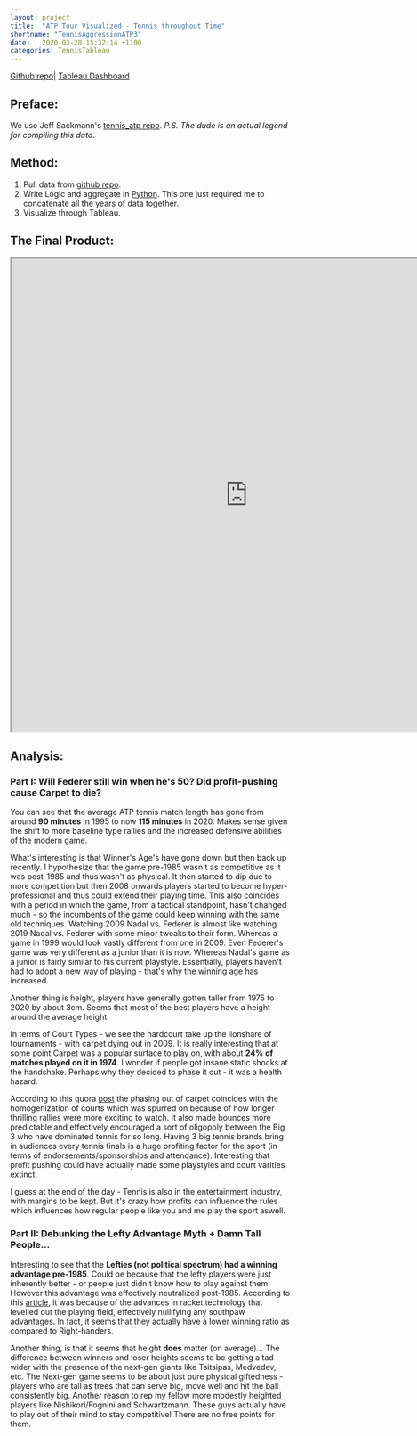 ```yaml
---
layout: project
title:  "ATP Tour Visualized - Tennis throughout Time"
shortname: "TennisAggressionATP3"
date:   2020-03-20 15:32:14 +1100
categories: TennisTableau
---
```




[Github repo](https://github.com/wjia26/TennisAnalytics)|
[Tableau Dashboard](https://public.tableau.com/profile/william8331#!/vizhome/atp_matches_analysis/ATPThroughoutTime-Part1)

## Preface:
We use Jeff Sackmann's [tennis_atp repo](https://github.com/JeffSackmann/tennis_atp). *P.S. The dude is an actual legend for compiling this data.*


## Method:
1. Pull data from [github repo](https://github.com/JeffSackmann/tennis_atp).
2. Write Logic and aggregate in [Python](https://github.com/wjia26/TennisAnalytics). This one just required me to concatenate all the years of data together.
3. Visualize through Tableau.

## The Final Product:
<iframe src="https://public.tableau.com/views/atp_matches_analysis/ATPThroughoutTime-Part1?:showVizHome=no&:embed=true"
width="850" height="850"></iframe>

## Analysis:

### Part I: Will Federer still win when he's 50? Did profit-pushing cause Carpet to die?
You can see that the average ATP tennis match length has gone from around **90 minutes** in 1995 to now **115 minutes** in 2020. Makes sense given the shift to more baseline type rallies and the increased defensive abilities of the modern game. 

What's interesting is that Winner's Age's have gone down but then back up recently. I hypothesize that the game pre-1985 wasn't as competitive as it was post-1985 and thus wasn't as physical. It then started to dip due to more competition but then 2008 onwards players started to become hyper-professional and thus could extend their playing time. This also coincides with a period in which the game, from a tactical standpoint, hasn't changed much - so the incumbents of the game could keep winning with the same old techniques. Watching 2009 Nadal vs. Federer is almost like watching 2019 Nadal vs. Federer with some minor tweaks to their form. Whereas a game in 1999 would look vastly different from one in 2009. Even Federer's game was very different as a junior than it is now. Whereas Nadal's game as a junior is fairly similar to his current playstyle. Essentially, players haven't had to adopt a new way of playing - that's why the winning age has increased. 

Another thing is height, players have generally gotten taller from 1975 to 2020 by about 3cm. Seems that most of the best players have a height around the average height.

In terms of Court Types - we see the hardcourt take up the lionshare of tournaments - with carpet dying out in 2009. It is really interesting that at some point Carpet was a popular surface to play on, with about **24% of matches played on it in 1974**. I wonder if people got insane static shocks at the handshake. Perhaps why they decided to phase it out - it was a health hazard.

According to this quora [post](https://www.quora.com/Why-did-tennis-discontinue-the-use-of-carpet-on-the-WTA-and-ATP-tours) the phasing out of carpet coincides with the homogenization of courts which was spurred on because of how longer thrilling rallies were more exciting to watch. It also made bounces more predictable and effectively encouraged a sort of oligopoly between the Big 3 who have dominated tennis for so long. Having 3 big tennis brands bring in audiences every tennis finals is a huge profiting factor for the sport (in terms of endorsements/sponsorships and attendance). Interesting that profit pushing could have actually made some playstyles and court varities extinct.

I guess at the end of the day - Tennis is also in the entertainment industry, with margins to be kept. But it's crazy how profits can influence the rules which influences how regular people like you and me play the sport aswell. 


### Part II: Debunking the Lefty Advantage Myth + Damn Tall People...
Interesting to see that the **Lefties (not political spectrum) had a winning advantage pre-1985**. Could be because that the lefty players were just inherently better - or people just didn't know how to play against them. However this advantage was effectively neutralized post-1985. According to this [article](https://www.washingtonpost.com/sports/tennis/being-a-left-handed-tennis-player-isnt-the-advantage-it-once-was/2016/05/31/fad2abd2-2740-11e6-a3c4-0724e8e24f3f_story.html), it was because of the advances in racket technology that levelled out the playing field, effectively nullifying any southpaw advantages. In fact, it seems that they actually have a lower winning ratio as compared to Right-handers.

Another thing, is that it seems that height **does** matter (on average)... The difference between winners and loser heights seems to be getting a tad wider with the presence of the next-gen giants like Tsitsipas, Medvedev, etc. The Next-gen game seems to be about just pure physical giftedness - players who are tall as trees that can serve big, move well and hit the ball consistently big. Another reason to rep my fellow more modestly heighted players like Nishikori/Fognini and Schwartzmann. These guys actually have to play out of their mind to stay competitive! There are no free points for them. 
